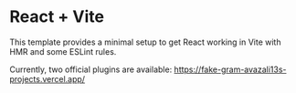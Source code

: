 # React + Vite

This template provides a minimal setup to get React working in Vite with HMR and some ESLint rules.

Currently, two official plugins are available:
https://fake-gram-avazali13s-projects.vercel.app/
